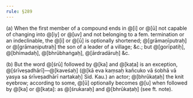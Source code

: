 ```yaml
---
rule: §289
---
```


(a) When the first member of a compound ends in @[i] or @[ū] not capable of changing into @[iy] or @[uv] and not belonging to a fem. termination or an indeclinable, the @[i] or @[ū] is optionally shortened; @[grāmaṇīputraḥ] or @[grāmaṇiputraḥ] the son of a leader of a village; &c.; but @[gorīpatiḥ], @[bhīmadaḥ], @[bhrūbhaṅgaḥ], @[ārdradāruḥ] &c.

(b) But the word @[śrū] followed by @[ka] and @[kaṭa] is an exception, @[śrīveṣadhārī]—@[kaveśaḥ] (@[kā eva kaṃsaḥ kañcuko vā śobhā vā yasya sa śrīveṣadhārī nartakaḥ] Sid. Kau.) an actor; @[bhrūkaṭaḥ] the knit eyebrow; according to some, @[ū] optionally becomes @[u] when followed by @[ka] or @[kaṭa]: as @[śrukaraḥ] and @[bhrūkaṭaḥ] (see ft. note).